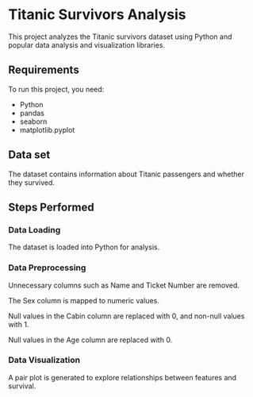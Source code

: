# Titanic Survivors Analysis

This project analyzes the Titanic survivors dataset using Python and popular data analysis and visualization libraries.

## Requirements
To run this project, you need:

- Python  
- pandas  
- seaborn  
- matplotlib.pyplot  

## Data set

The dataset contains information about Titanic passengers and whether they survived.

## Steps Performed

### Data Loading
The dataset is loaded into Python for analysis.

### Data Preprocessing

Unnecessary columns such as Name and Ticket Number are removed.

The Sex column is mapped to numeric values.

Null values in the Cabin column are replaced with 0, and non-null values with 1.

Null values in the Age column are replaced with 0.

### Data Visualization
A pair plot is generated to explore relationships between features and survival.
